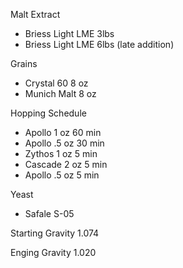 Malt Extract
- Briess Light LME 3lbs
- Briess Light LME 6lbs (late addition)

Grains
- Crystal 60 8 oz
- Munich Malt 8 oz

Hopping Schedule
- Apollo 1 oz 60 min
- Apollo .5 oz 30 min
- Zythos 1 oz 5 min
- Cascade 2 oz 5 min
- Apollo .5 oz 5 min

Yeast
- Safale S-05

Starting Gravity
1.074

Enging Gravity
1.020
